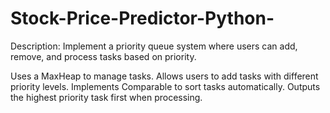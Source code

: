 # Stock-Price-Predictor-Python-
Description: Implement a priority queue system where users can add, remove, and process tasks based on priority.

Uses a MaxHeap to manage tasks.
Allows users to add tasks with different priority levels.
Implements Comparable<Task> to sort tasks automatically.
Outputs the highest priority task first when processing.